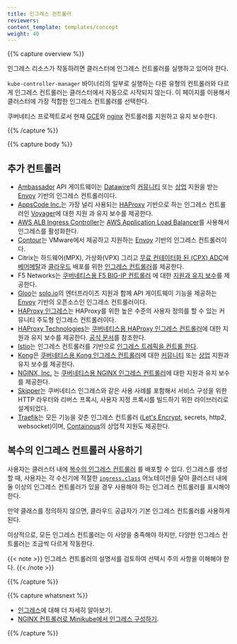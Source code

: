 ```yaml
---
title: 인그레스 컨트롤러
reviewers:
content_template: templates/concept
weight: 40
---
```


{{% capture overview %}}

인그레스 리소스가 작동하려면 클러스터에 인그레스 컨트롤러를 실행하고 있어야 한다.

`kube-controller-manager` 바이너리의 일부로 실행하는 다른 유형의 컨트롤러와 다르게 인그레스 컨트롤러는
클러스터에서 자동으로 시작되지 않는다. 이 페이지를 이용해서 클러스터에
가장 적합한 인그레스 컨트롤러를 선택한다.

쿠버네티스 프로젝트로서 현재 [GCE](https://git.k8s.io/ingress-gce/README.md)와
  [nginx](https://git.k8s.io/ingress-nginx/README.md) 컨트롤러를 지원하고 유지 보수한다.

{{% /capture %}}

{{% capture body %}}

## 추가 컨트롤러

* [Ambassador](https://www.getambassador.io/) API 게이트웨이는 [Datawire](https://www.datawire.io/)의
  [커뮤니티](https://www.getambassador.io/docs) 또는
  [상업](https://www.getambassador.io/pro/) 지원을 받는 [Envoy](https://www.envoyproxy.io) 기반의 인그레스 컨트롤러이다.
* [AppsCode Inc.](https://appscode.com)는 가장 널리 사용되는 [HAProxy](http://www.haproxy.org/) 기반으로 하는 인그레스 컨트롤러인 [Voyager](https://appscode.com/products/voyager)에 대한 지원 과 유지 보수를 제공한다.
* [AWS ALB Ingress Controller](https://github.com/kubernetes-sigs/aws-alb-ingress-controller)는 [AWS Application Load Balancer](https://aws.amazon.com/elasticloadbalancing/)를 사용해서 인그레스를 활성화한다.
* [Contour](https://projectcontour.io/)는 VMware에서 제공하고 지원하는 [Envoy](https://www.envoyproxy.io/)
  기반의 인그레스 컨트롤러이다.
* Citrix는 하드웨어(MPX), 가상화(VPX) 그리고 [무료 컨테이터화 된 (CPX) ADC](https://www.citrix.com/products/citrix-adc/cpx-express.html)에 [베어메탈](https://github.com/citrix/citrix-k8s-ingress-controller/tree/master/deployment/baremetal)과 [클라우드](https://github.com/citrix/citrix-k8s-ingress-controller/tree/master/deployment) 배포를 위한 [인그레스 컨트롤러](https://github.com/citrix/citrix-k8s-ingress-controller)를 제공한다.
* F5 Networks는 [쿠버네티스용 F5 BIG-IP 컨트롤러](http://clouddocs.f5.com/products/connectors/k8s-bigip-ctlr/latest)
  에 대한 [지원과 유지 보수](https://support.f5.com/csp/article/K86859508)를 제공한다.
* [Gloo](https://gloo.solo.io)는 [solo.io](https://www.solo.io)의 엔터프라이즈 지원과 함께 API 게이트웨이 기능을 제공하는 [Envoy](https://www.envoyproxy.io) 기반의 오픈소스인 인그레스 컨트롤러이다.
* [HAProxy 인그레스](https://haproxy-ingress.github.io)는 HAProxy를 위한 높은 수준의 사용자 정의를 할 수 있는 커뮤니티 주도형 인그레스 컨트롤러이다.
* [HAProxy Technologies](https://www.haproxy.com/)는 [쿠버네티스용 HAProxy 인그레스 컨트롤러](https://github.com/haproxytech/kubernetes-ingress)에 대한 지원과 유지 보수를 제공한다. [공식 문서](https://www.haproxy.com/documentation/hapee/1-9r1/traffic-management/kubernetes-ingress-controller/)를 참조한다.
* [Istio](https://istio.io/)는 인그레스 컨트롤러를 기반으로
  [인그레스 트레픽을 컨트롤 한다](https://istio.io/docs/tasks/traffic-management/ingress/).
* [Kong](https://konghq.com/)은 [쿠버네티스용 Kong 인그레스 컨트롤러](https://github.com/Kong/kubernetes-ingress-controller)에 대한
  [커뮤니티](https://discuss.konghq.com/c/kubernetes) 또는 
  [상업](https://konghq.com/kong-enterprise/) 지원과 유지 보수를 제공한다.
* [NGINX, Inc.](https://www.nginx.com/) 는
  [쿠버네티스용 NGINX 인그레스 컨트롤러](https://www.nginx.com/products/nginx/kubernetes-ingress-controller)에 대한 지원과 유지 보수를 제공한다.
* [Skipper](https://opensource.zalando.com/skipper/kubernetes/ingress-controller/)는 쿠버네티스 인그레스와 같은 사용 사례를 포함해서 서비스 구성을 위한 HTTP 라우터와 리버스 프록시, 사용자 지정 프록시를 빌드하기 위한 라이브러리로 설계되었다.
* [Traefik](https://github.com/containous/traefik)는 모든 기능을 갖춘 인그레스 컨트롤러
  ([Let's Encrypt](https://letsencrypt.org), secrets, http2, websocket)이며, [Containous](https://containo.us/services)의
  상업적 지원도 제공한다.

## 복수의 인그레스 컨트롤러 사용하기

사용자는 클러스터 내에 [복수의 인그레스 컨트롤러](https://git.k8s.io/ingress-nginx/docs/user-guide/multiple-ingress.md#multiple-ingress-controllers)
를 배포할 수 있다. 인그레스를 생성할 때, 사용자는 각 수신기에 적절한
[`ingress.class`](https://git.k8s.io/ingress-gce/docs/faq/README.md#how-do-i-run-multiple-ingress-controllers-in-the-same-cluster)
어노테이션을 달아 클러스터 내에 둘 이상의 인그레스 컨트롤러가 있을 경우 사용해야 하는 인그레스 컨트롤러를 표시해야 한다.

만약 클래스를 정의하지 않으면, 클라우드 공급자가 기본 인그레스 컨트롤러를 사용하게 된다.

이상적으로, 모든 인그레스 컨트롤러는 이 사양을 충족해야 하지만, 다양한 인그레스
컨트롤러는 조금씩 다르게 작동한다.

{{< note >}}
인그레스 컨트롤러의 설명서를 검토하여 선택시 주의 사항을 이해해야 한다.
{{< /note >}}

{{% /capture %}}

{{% capture whatsnext %}}

* [인그레스](/ko/docs/concepts/services-networking/ingress/)에 대해 더 자세히 알아보기.
* [NGINX 컨트롤러로 Minikube에서 인그레스 구성하기](/docs/tasks/access-application-cluster/ingress-minikube).

{{% /capture %}}
